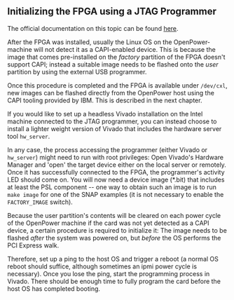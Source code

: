 ## Initializing the FPGA using a JTAG Programmer

The official documentation on this topic can be found [here](https://github.com/open-power/snap/blob/master/hardware/doc/Bitstream_flashing.md).

After the FPGA was installed, usually the Linux OS on the OpenPower-machine will not detect it as a CAPI-enabled device. This is because the image that comes pre-installed on the *factory* partition of the FPGA doesn't support CAPI; instead a suitable image needs to be flashed onto the *user* partition by using the external USB programmer.

Once this procedure is completed and the FPGA is available under `/dev/cxl`, new images can be flashed directly from the OpenPower host using the CAPI tooling provided by IBM. This is described in the next chapter.

If you would like to set up a headless Vivado installation on the Intel machine connected to the JTAG programmer, you can instead choose to install a lighter weight version of Vivado that includes the hardware server tool `hw_server`.

In any case, the process accessing the programmer (either Vivado or `hw_server`) might need to run with root privileges: Open Vivado's Hardware Manager and 'open' the target device either on the local server or remotely. Once it has successfully connected to the FPGA, the programmer's activity LED should come on.
You will now need a device image (*.bit) that includes at least the PSL component -- one way to obtain such an image is to run `make image` for one of the SNAP examples (it is not necessary to enable the `FACTORY_IMAGE` switch).

Because the user partition's contents will be cleared on each power cycle of the OpenPower machine if the card was not yet detected as a CAPI device, a certain procedure is required to initialize it: The image needs to be flashed *after* the system was powered on, but *before* the OS performs the PCI Express walk.

Therefore, set up a ping to the host OS and trigger a reboot (a normal OS reboot should suffice, although sometimes an ipmi power cycle is necessary). Once you lose the ping, start the programming process in Vivado. There should be enough time to fully program the card before the host OS has completed booting.